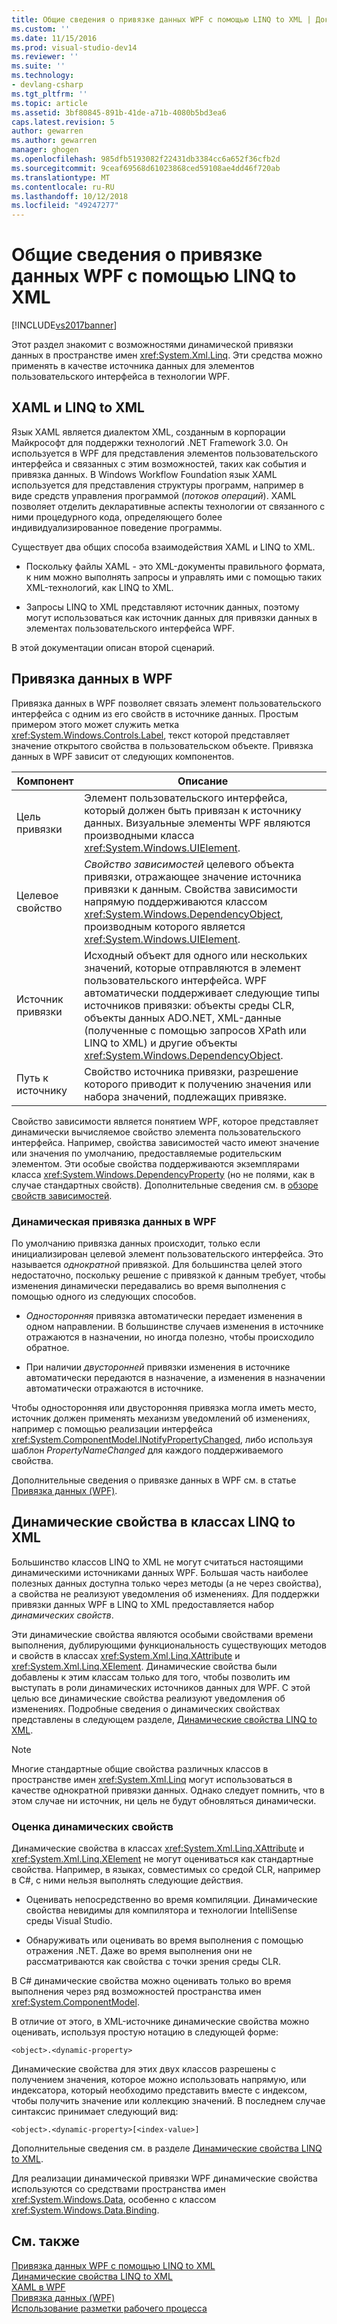 ```yaml
---
title: Общие сведения о привязке данных WPF с помощью LINQ to XML | Документация Майкрософт
ms.custom: ''
ms.date: 11/15/2016
ms.prod: visual-studio-dev14
ms.reviewer: ''
ms.suite: ''
ms.technology:
- devlang-csharp
ms.tgt_pltfrm: ''
ms.topic: article
ms.assetid: 3bf80845-891b-41de-a71b-4080b5bd3ea6
caps.latest.revision: 5
author: gewarren
ms.author: gewarren
manager: ghogen
ms.openlocfilehash: 985dfb5193082f22431db3384cc6a652f36cfb2d
ms.sourcegitcommit: 9ceaf69568d61023868ced59108ae4dd46f720ab
ms.translationtype: MT
ms.contentlocale: ru-RU
ms.lasthandoff: 10/12/2018
ms.locfileid: "49247277"
---
```

# <a name="wpf-data-binding-with-linq-to-xml-overview"></a>Общие сведения о привязке данных WPF с помощью LINQ to XML
[!INCLUDE[vs2017banner](../includes/vs2017banner.md)]

Этот раздел знакомит с возможностями динамической привязки данных в пространстве имен <xref:System.Xml.Linq>. Эти средства можно применять в качестве источника данных для элементов пользовательского интерфейса в технологии WPF.  
  
## <a name="xaml-and-linq-to-xml"></a>XAML и LINQ to XML  
 Язык XAML является диалектом XML, созданным в корпорации Майкрософт для поддержки технологий .NET Framework 3.0. Он используется в WPF для представления элементов пользовательского интерфейса и связанных с этим возможностей, таких как события и привязка данных. В Windows Workflow Foundation язык XAML используется для представления структуры программ, например в виде средств управления программой (*потоков операций*). XAML позволяет отделить декларативные аспекты технологии от связанного с ними процедурного кода, определяющего более индивидуализированное поведение программы.  
  
 Существует два общих способа взаимодействия XAML и LINQ to XML.  
  
-   Поскольку файлы XAML - это XML-документы правильного формата, к ним можно выполнять запросы и управлять ими с помощью таких XML-технологий, как LINQ to XML.  
  
-   Запросы LINQ to XML представляют источник данных, поэтому могут использоваться как источник данных для привязки данных в элементах пользовательского интерфейса WPF.  
  
 В этой документации описан второй сценарий.  
  
## <a name="data-binding-in-the-windows-presentation-foundation"></a>Привязка данных в WPF  
 Привязка данных в WPF позволяет связать элемент пользовательского интерфейса с одним из его свойств в источнике данных. Простым примером этого может служить метка <xref:System.Windows.Controls.Label>, текст которой представляет значение открытого свойства в пользовательском объекте. Привязка данных в WPF зависит от следующих компонентов.  
  
|Компонент|Описание|  
|---------------|-----------------|  
|Цель привязки|Элемент пользовательского интерфейса, который должен быть привязан к источнику данных. Визуальные элементы WPF являются производными класса <xref:System.Windows.UIElement>.|  
|Целевое свойство|*Свойство зависимостей* целевого объекта привязки, отражающее значение источника привязки к данным. Свойства зависимости напрямую поддерживаются классом <xref:System.Windows.DependencyObject>, производным которого является <xref:System.Windows.UIElement>.|  
|Источник привязки|Исходный объект для одного или нескольких значений, которые отправляются в элемент пользовательского интерфейса. WPF автоматически поддерживает следующие типы источников привязки: объекты среды CLR, объекты данных ADO.NET, XML-данные (полученные с помощью запросов XPath или LINQ to XML) и другие объекты <xref:System.Windows.DependencyObject>.|  
|Путь к источнику|Свойство источника привязки, разрешение которого приводит к получению значения или набора значений, подлежащих привязке.|  
  
 Свойство зависимости является понятием WPF, которое представляет динамически вычисляемое свойство элемента пользовательского интерфейса. Например, свойства зависимостей часто имеют значение или значения по умолчанию, предоставляемые родительским элементом. Эти особые свойства поддерживаются экземплярами класса <xref:System.Windows.DependencyProperty> (но не полями, как в случае стандартных свойств). Дополнительные сведения см. в [обзоре свойств зависимостей](http://msdn.microsoft.com/library/d119d00c-3afb-48d6-87a0-c4da4f83dee5).  
  
### <a name="dynamic-data-binding-in-wpf"></a>Динамическая привязка данных в WPF  
 По умолчанию привязка данных происходит, только если инициализирован целевой элемент пользовательского интерфейса. Это называется *однократной* привязкой. Для большинства целей этого недостаточно, поскольку решение с привязкой к данным требует, чтобы изменения динамически передавались во время выполнения с помощью одного из следующих способов.  
  
-   *Односторонняя* привязка автоматически передает изменения в одном направлении. В большинстве случаев изменения в источнике отражаются в назначении, но иногда полезно, чтобы происходило обратное.  
  
-   При наличии *двусторонней* привязки изменения в источнике автоматически передаются в назначение, а изменения в назначении автоматически отражаются в источнике.  
  
 Чтобы односторонняя или двусторонняя привязка могла иметь место, источник должен применять механизм уведомлений об изменениях, например с помощью реализации интерфейса <xref:System.ComponentModel.INotifyPropertyChanged>, либо используя шаблон *PropertyNameChanged* для каждого поддерживаемого свойства.  
  
 Дополнительные сведения о привязке данных в WPF см. в статье [Привязка данных (WPF)](http://msdn.microsoft.com/library/90f79b97-17e7-40d1-abf0-3ba600ad1d7e).  
  
## <a name="dynamic-properties-in-linq-to-xml-classes"></a>Динамические свойства в классах LINQ to XML  
 Большинство классов LINQ to XML не могут считаться настоящими динамическими источниками данных WPF. Большая часть наиболее полезных данных доступна только через методы (а не через свойства), а свойства не реализуют уведомления об изменениях. Для поддержки привязки данных WPF в LINQ to XML предоставляется набор *динамических свойств*.  
  
 Эти динамические свойства являются особыми свойствами времени выполнения, дублирующими функциональность существующих методов и свойств в классах <xref:System.Xml.Linq.XAttribute> и <xref:System.Xml.Linq.XElement>. Динамические свойства были добавлены к этим классам только для того, чтобы позволить им выступать в роли динамических источников данных для WPF. С этой целью все динамические свойства реализуют уведомления об изменениях. Подробные сведения о динамических свойствах представлены в следующем разделе, [Динамические свойства LINQ to XML](../designers/linq-to-xml-dynamic-properties.md).  
  
> [!NOTE]
>  Многие стандартные общие свойства различных классов в пространстве имен <xref:System.Xml.Linq> могут использоваться в качестве однократной привязки данных. Однако следует помнить, что в этом случае ни источник, ни цель не будут обновляться динамически.  
  
### <a name="accessing-dynamic-properties"></a>Оценка динамических свойств  
 Динамические свойства в классах <xref:System.Xml.Linq.XAttribute> и <xref:System.Xml.Linq.XElement> не могут оцениваться как стандартные свойства. Например, в языках, совместимых со средой CLR, например в C#, с ними нельзя выполнять следующие действия.  
  
-   Оценивать непосредственно во время компиляции. Динамические свойства невидимы для компилятора и технологии IntelliSense среды Visual Studio.  
  
-   Обнаруживать или оценивать во время выполнения с помощью отражения .NET. Даже во время выполнения они не рассматриваются как свойства с точки зрения среды CLR.  
  
 В C# динамические свойства можно оценивать только во время выполнения через ряд возможностей пространства имен <xref:System.ComponentModel>.  
  
 В отличие от этого, в XML-источнике динамические свойства можно оценивать, используя простую нотацию в следующей форме:  
  
```  
<object>.<dynamic-property>  
```  
  
 Динамические свойства для этих двух классов разрешены с получением значения, которое можно использовать напрямую, или индексатора, который необходимо представить вместе с индексом, чтобы получить значение или коллекцию значений. В последнем случае синтаксис принимает следующий вид:  
  
```  
<object>.<dynamic-property>[<index-value>]  
```  
  
 Дополнительные сведения см. в разделе [Динамические свойства LINQ to XML](../designers/linq-to-xml-dynamic-properties.md).  
  
 Для реализации динамической привязки WPF динамические свойства используются со средствами пространства имен <xref:System.Windows.Data>, особенно с классом <xref:System.Windows.Data.Binding>.  
  
## <a name="see-also"></a>См. также  
 [Привязка данных WPF с помощью LINQ to XML](../designers/wpf-data-binding-with-linq-to-xml.md)   
 [Динамические свойства LINQ to XML](../designers/linq-to-xml-dynamic-properties.md)   
 [XAML в WPF](http://msdn.microsoft.com/library/5d858575-a83b-42df-ad3f-047ed2d6e3c8)   
 [Привязка данных (WPF)](http://msdn.microsoft.com/library/90f79b97-17e7-40d1-abf0-3ba600ad1d7e)   
 [Использование разметки рабочего процесса](http://go.microsoft.com/fwlink/?LinkId=98685)



